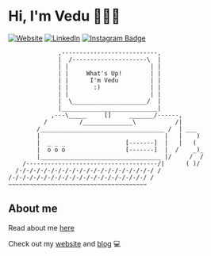 # Hi, I'm Vedu 🏄🏽‍♂️
[![Website](https://img.shields.io/badge/Website-vmallela.com-informational?style=flat-square&logo=jekyll&logoColor=white)](https://www.vmallela.com)
[![LinkedIn](https://img.shields.io/badge/LinkedIn-vmallela-informational?style=flat-square&logo=linkedin&logoColor=white)](https://www.linkedin.com/in/vedu-mallela-a9aaa5162/)
[![Instagram Badge](https://img.shields.io/badge/-vedu_mallela-blue?style=flat-square&logo=instagram&logoColor=white&link=https://instagram.com/kanna6501/)](https://instagram.com/vedu_mallela)
```
              ,---------------------------,
              |  /---------------------\  |
              | |                       | |
              | |     What's Up!        | |
              | |      I'm Vedu         | |
              | |       :)              | |
              | |                       | |
              |  \_____________________/  |
              |___________________________|
            ,---\_____     []     _______/------,
          /         /______________\           /|
        /___________________________________ /  | ___
        |                                   |   |    )
        |  _ _ _                 [-------]  |   |   (
        |  o o o                 [-------]  |  /    _)_
        |__________________________________ |/     /  /
    /-------------------------------------/|      ( )/
  /-/-/-/-/-/-/-/-/-/-/-/-/-/-/-/-/-/-/-/ /
/-/-/-/-/-/-/-/-/-/-/-/-/-/-/-/-/-/-/-/ /
~~~~~~~~~~~~~~~~~~~~~~~~~~~~~~~~~~~~~~~
```
## About me
Read about me [here](https://www.vmallela.com/about)

Check out my [website](https://www.vmallela.com) and [blog](https://blog.vmallela.com) 💻

